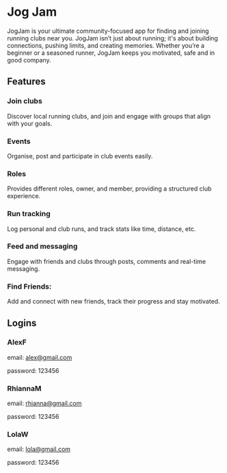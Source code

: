 # Jog Jam
JogJam is your ultimate community-focused app for finding and joining running clubs near you.
JogJam isn’t just about running; it's about building connections, pushing limits, and creating memories. Whether you’re a beginner or a seasoned runner, JogJam keeps you motivated, safe and in good company.

## Features
### Join clubs
Discover local running clubs, and join and engage with groups that align with your goals.

### Events
Organise, post and participate in club events easily.

### Roles
Provides different roles, owner, and member, providing a structured club experience.

### Run tracking
Log personal and club runs, and track stats like time, distance, etc.

### Feed and messaging
Engage with friends and clubs through posts, comments and real-time messaging.

### Find Friends: 
Add and connect with new friends, track their progress and stay motivated.

## Logins
### AlexF
email: alex@gmail.com

password: 123456


### RhiannaM
email: rhianna@gmail.com

password: 123456


### LolaW
email: lola@gmail.com

password: 123456

